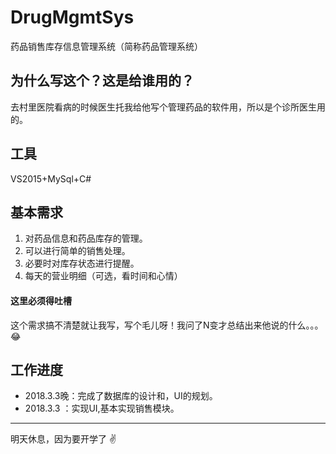 # DrugMgmtSys
药品销售库存信息管理系统（简称药品管理系统）

## 为什么写这个？这是给谁用的？
 去村里医院看病的时候医生托我给他写个管理药品的软件用，所以是个诊所医生用的。
 
## 工具
 VS2015+MySql+C#

## 基本需求

1. 对药品信息和药品库存的管理。
2. 可以进行简单的销售处理。
3. 必要时对库存状态进行提醒。
4. 每天的营业明细（可选，看时间和心情）
#### 这里必须得吐槽
 
 这个需求搞不清楚就让我写，写个毛儿呀！我问了N变才总结出来他说的什么。。。:joy:
 
## 工作进度
* 2018.3.3晚：完成了数据库的设计和，UI的规划。
* 2018.3.3  ：实现UI,基本实现销售模块。

***
明天休息，因为要开学了 :v:
